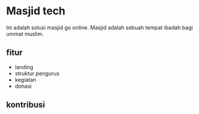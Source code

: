 # Masjid tech
Ini adalah solusi masjid go online. Masjid adalah sebuah tempat ibadah bagi ummat muslim.

## fitur
- landing
- struktur pengurus
- kegiatan
- donasi

## kontribusi

